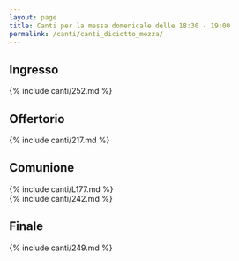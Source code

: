 ```yaml
---
layout: page
title: Canti per la messa domenicale delle 18:30 - 19:00
permalink: /canti/canti_diciotto_mezza/
---
```


## Ingresso
{% include canti/252.md %}   

## Offertorio
{% include canti/217.md %}   

## Comunione   
{% include canti/L177.md %}   
{% include canti/242.md %}    

## Finale
{% include canti/249.md %}   
